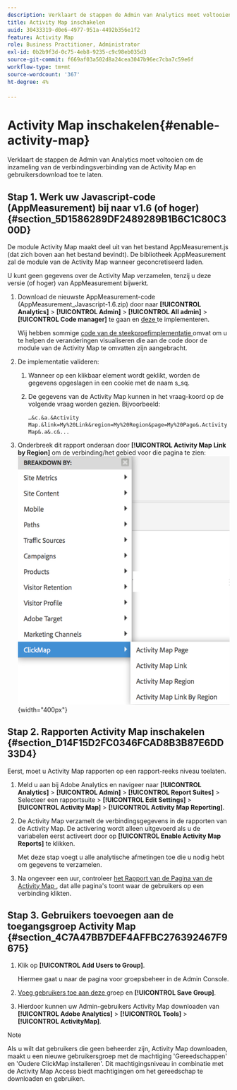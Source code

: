 ```yaml
---
description: Verklaart de stappen de Admin van Analytics moet voltooien om de inzameling van de verbindingsverbinding van de Activity Map en gebruikersdownload toe te laten.
title: Activity Map inschakelen
uuid: 30433319-d0e6-4977-951a-4492b356e1f2
feature: Activity Map
role: Business Practitioner, Administrator
exl-id: 0b2b9f3d-0c75-4eb8-9235-c9c98eb035d3
source-git-commit: f669af03a502d8a24cea3047b96ec7cba7c59e6f
workflow-type: tm+mt
source-wordcount: '367'
ht-degree: 4%

---
```


# Activity Map inschakelen{#enable-activity-map}

Verklaart de stappen de Admin van Analytics moet voltooien om de inzameling van de verbindingsverbinding van de Activity Map en gebruikersdownload toe te laten.

## Stap 1. Werk uw Javascript-code (AppMeasurement) bij naar v1.6 (of hoger) {#section_5D1586289DF2489289B1B6C1C80C300D}

De module Activity Map maakt deel uit van het bestand AppMeasurement.js (dat zich boven aan het bestand bevindt). De bibliotheek AppMeasurement zal de module van de Activity Map wanneer geconcretiseerd laden.

U kunt geen gegevens over de Activity Map verzamelen, tenzij u deze versie (of hoger) van AppMeasurement bijwerkt.

1. Download de nieuwste AppMeasurement-code (AppMeasurement_Javascript-1.6.zip) door naar **[!UICONTROL Analytics]** > **[!UICONTROL Admin]** > **[!UICONTROL All admin]** > **[!UICONTROL Code manager]** te gaan en [deze ](https://experienceleague.adobe.com/docs/analytics/implementation/js/overview.html) te implementeren.

   Wij hebben sommige [code van de steekproefimplementatie ](/help/analyze/activity-map/activitymap-getting-started/activitymap-getting-started-admins/activitymap-sample-implementation-code.md) omvat om u te helpen de veranderingen visualiseren die aan de code door de module van de Activity Map te omvatten zijn aangebracht.

1. De implementatie valideren:

   1. Wanneer op een klikbaar element wordt geklikt, worden de gegevens opgeslagen in een cookie met de naam s_sq.
   1. De gegevens van de Activity Map kunnen in het vraag-koord op de volgende vraag worden gezien. Bijvoorbeeld:

      ```
      …&c.&a.&Activity Map.&link=My%20Link&region=My%20Region&page=My%20Page&.Activity Map&.a&.c&...
      ```

1. Onderbreek dit rapport onderaan door **[!UICONTROL Activity Map Link by Region]** om de verbinding/het gebied voor die pagina te zien:  ![](assets/am_breakdown.png){width=&quot;400px&quot;}

## Stap 2. Rapporten Activity Map inschakelen {#section_D14F15D2FC0346FCAD8B3B87E6DD33D4}

Eerst, moet u Activity Map rapporten op een rapport-reeks niveau toelaten.

1. Meld u aan bij Adobe Analytics en navigeer naar **[!UICONTROL Analytics]** > **[!UICONTROL Admin]** > **[!UICONTROL Report Suites]** > Selecteer een rapportsuite > **[!UICONTROL Edit Settings]** > **[!UICONTROL Activity Map]** > **[!UICONTROL Activity Map Reporting]**.
1. De Activity Map verzamelt de verbindingsgegevens in de rapporten van de Activity Map. De activering wordt alleen uitgevoerd als u de variabelen eerst activeert door op **[!UICONTROL Enable Activity Map Reports]** te klikken.

   Met deze stap voegt u alle analytische afmetingen toe die u nodig hebt om gegevens te verzamelen.

1. Na ongeveer een uur, controleer [het Rapport van de Pagina van de Activity Map ](/help/analyze/activity-map/activitymap-reporting-analytics.md), dat alle pagina&#39;s toont waar de gebruikers op een verbinding klikten.

## Stap 3. Gebruikers toevoegen aan de toegangsgroep Activity Map {#section_4C7A47BB7DEF4AFFBC276392467F9675}

1. Klik op **[!UICONTROL Add Users to Group]**.

   Hiermee gaat u naar de pagina voor groepsbeheer in de Admin Console.

1. [Voeg gebruikers toe aan deze ](https://experienceleague.adobe.com/docs/analytics/admin/user-product-management/user-groups/groups.html) groep en  **[!UICONTROL Save Group]**.

1. Hierdoor kunnen uw Admin-gebruikers Activity Map downloaden van **[!UICONTROL Adobe Analytics]** > **[!UICONTROL Tools]** > **[!UICONTROL ActivityMap]**.

>[!NOTE]
>
>Als u wilt dat gebruikers die geen beheerder zijn, Activity Map downloaden, maakt u een nieuwe gebruikersgroep met de machtiging &#39;Gereedschappen&#39; en &#39;Oudere ClickMap installeren&#39;. Dit machtigingsniveau in combinatie met de Activity Map Access biedt machtigingen om het gereedschap te downloaden en gebruiken.
